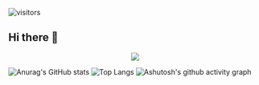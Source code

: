 
![visitors](https://visitor-badge.glitch.me/badge?username=kblllll/kblllll&left_color=green&right_color=red)

## Hi there 👋
<div align="center"> <img src="https://metrics.lecoq.io/sun0225SUN?template=classic&config.timezone=Asia%2FShanghai"> </div>


![Anurag's GitHub stats](https://github-readme-stats.vercel.app/api?username=kblllll)
![Top Langs](https://github-readme-stats.vercel.app/api/top-langs/?username=kblllll)
![Ashutosh's github activity graph](https://github-readme-activity-graph.vercel.app/graph?username=kblllll)

<!--
**kblllll/kblllll** is a ✨ _special_ ✨ repository because its `README.md` (this file) appears on your GitHub profile.

Here are some ideas to get you started:

- 🔭 I’m currently working on ...
- 🌱 I’m currently learning ...
- 👯 I’m looking to collaborate on ...
- 🤔 I’m looking for help with ...
- 💬 Ask me about ...
- 📫 How to reach me: ...
- 😄 Pronouns: ...
- ⚡ Fun fact: ...
-->
